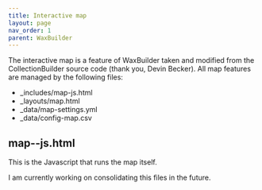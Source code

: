 ```yaml
---
title: Interactive map
layout: page
nav_order: 1
parent: WaxBuilder
---
```

The interactive map is a feature of WaxBuilder taken and modified from the CollectionBuilder source code (thank you, Devin Becker). All map features are managed by the following files:
* _includes/map-js.html
* _layouts/map.html
* _data/map-settings.yml
* _data/config-map.csv

## map--js.html
This is the Javascript that runs the map itself. 


I am currently working on consolidating this files in the future. 
